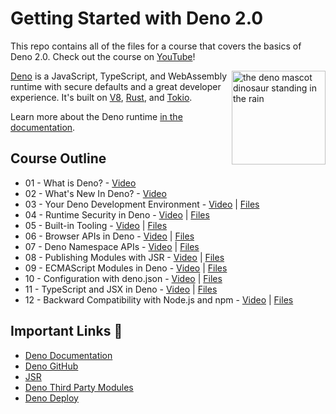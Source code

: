 # Getting Started with Deno 2.0

This repo contains all of the files for a course that covers the basics of Deno 2.0. Check out the course on [YouTube]()! 

<img align="right" src="https://deno.land/logo.svg" height="150px" alt="the deno mascot dinosaur standing in the rain">

[Deno](https://www.deno.com) is a JavaScript, TypeScript, and WebAssembly runtime with secure
defaults and a great developer experience. It's built on [V8](https://v8.dev/),
[Rust](https://www.rust-lang.org/), and [Tokio](https://tokio.rs/).

Learn more about the Deno runtime
[in the documentation](https://docs.deno.com/runtime/manual).

## Course Outline 

* 01 - What is Deno? - [Video]() 
* 02 - What's New In Deno? - [Video]() 
* 03 - Your Deno Development Environment - [Video]() | [Files]()
* 04 - Runtime Security in Deno - [Video]() | [Files]()
* 05 - Built-in Tooling - [Video]() | [Files]()
* 06 - Browser APIs in Deno - [Video]() | [Files]()
* 07 - Deno Namespace APIs - [Video]() | [Files]()
* 08 - Publishing Modules with JSR - [Video]() | [Files]()
* 09 - ECMAScript Modules in Deno - [Video]() | [Files]()
* 10 - Configuration with deno.json - [Video]() | [Files]()
* 11 - TypeScript and JSX in Deno - [Video]() | [Files]()
* 12 - Backward Compatibility with Node.js and npm - [Video]() | [Files]()

## Important Links 🔗

* [Deno Documentation](https://docs.deno.com/)
* [Deno GitHub](https://github.com/denoland/deno)
* [JSR](https://jsr.io/)
* [Deno Third Party Modules](https://deno.land/x)
* [Deno Deploy](https://docs.deno.com/deploy/manual)